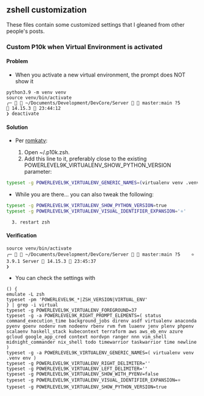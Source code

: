 ## zshell customization

These files contain some customized settings that I gleaned from other people's posts.


###  Custom P10k when Virtual Environment is activated

#### Problem

   *  When you activate a new virtual environment, the prompt does NOT show it   
```
python3.9 -m venv venv
source venv/bin/activate
╭─   ~/Documents/Development/DevCore/Server   master:main ?5                    14.15.3  23:44:12
❯ deactivate
```
   
 #### Solution

*  Per [romkatv](https://github.com/romkatv/powerlevel10k/issues/532#issuecomment-592064973):
   
      1. Open ~/.p10k.zsh.
      2. Add this line to it, preferably close to the existing POWERLEVEL9K_VIRTUALENV_SHOW_PYTHON_VERSION parameter:
      
```bash
typeset -g POWERLEVEL9K_VIRTUALENV_GENERIC_NAMES=(virtualenv venv .venv env)
```

   *  While you are there... you can also tweak the following:
   
```bash
typeset -g POWERLEVEL9K_VIRTUALENV_SHOW_PYTHON_VERSION=true
typeset -g POWERLEVEL9K_VIRTUALENV_VISUAL_IDENTIFIER_EXPANSION='⭐'
```
   
      3. restart zsh
   
 #### Verification
 
```
source venv/bin/activate
╭─   ~/Documents/Development/DevCore/Server   master:main ?5    ⭐ 3.9.1 Server  14.15.3  23:45:37
❯ 
```
   *  You can check the settings with
```
() {
emulate -L zsh
typeset -pm 'POWERLEVEL9K_*|ZSH_VERSION|VIRTUAL_ENV'
} | grep -i virtual
typeset -g POWERLEVEL9K_VIRTUALENV_FOREGROUND=37
typeset -g -a POWERLEVEL9K_RIGHT_PROMPT_ELEMENTS=( status command_execution_time background_jobs direnv asdf virtualenv anaconda pyenv goenv nodenv nvm nodeenv rbenv rvm fvm luaenv jenv plenv phpenv scalaenv haskell_stack kubecontext terraform aws aws_eb_env azure gcloud google_app_cred context nordvpn ranger nnn vim_shell midnight_commander nix_shell todo timewarrior taskwarrior time newline )
typeset -g -a POWERLEVEL9K_VIRTUALENV_GENERIC_NAMES=( virtualenv venv .venv env )
typeset -g POWERLEVEL9K_VIRTUALENV_RIGHT_DELIMITER=''
typeset -g POWERLEVEL9K_VIRTUALENV_LEFT_DELIMITER=''
typeset -g POWERLEVEL9K_VIRTUALENV_SHOW_WITH_PYENV=false
typeset -g POWERLEVEL9K_VIRTUALENV_VISUAL_IDENTIFIER_EXPANSION=⭐
typeset -g POWERLEVEL9K_VIRTUALENV_SHOW_PYTHON_VERSION=true
```
